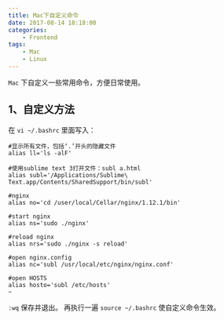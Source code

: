 ```yaml
---
title: Mac下自定义命令
date: 2017-08-14 18:18:00
categories:
    - Frontend
tags:
    - Mac
    - Linux
---
```


`Mac` 下自定义一些常用命令，方便日常使用。
<!-- more -->

## 1、自定义方法
在 `vi ~/.bashrc` 里面写入： 
```vim
#显示所有文件，包括‘.’开头的隐藏文件
alias ll='ls -alF'

#使用sublime text 3打开文件：subl a.html
alias subl='/Applications/Sublime\ Text.app/Contents/SharedSupport/bin/subl'

#nginx
alias no='cd /user/local/Cellar/nginx/1.12.1/bin'

#start nginx
alias ns='sudo ./nginx'

#reload nginx
alias nrs='sudo ./nginx -s reload'

#open nginx.config
alias nc='subl /usr/local/etc/nginx/nginx.conf'

#open HOSTS
alias hosto='subl /etc/hosts'
~                          
```
`:wq` 保存并退出。 再执行一遍 `source ~/.bashrc` 使自定义命令生效。
&nbsp;